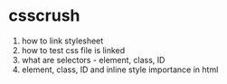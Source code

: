 # csscrush

1. how to link stylesheet
2. how to test css file is linked
3. what are selectors - element, class, ID
4. element, class, ID and inline style importance in html

